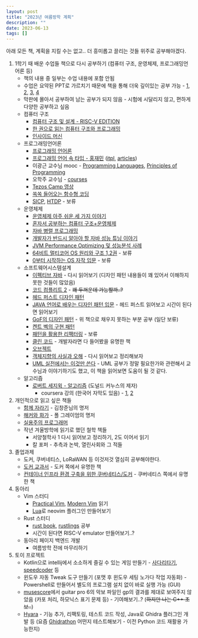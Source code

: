 ```yaml
---
layout: post
title: "2023년 여름방학 계획"
description: ""
date: 2023-06-13
tags: []
---
```


아래 모든 책, 계획을 지킬 수는 없고.. 더 흥미롭고 끌리는 것들 위주로 공부해야겠다.

1. 1학기 때 배운 수업들 책으로 다시 공부하기 (컴퓨터 구조, 운영체제, 프로그래밍언어론 등)
    * 책의 내용 중 일부는 수업 내용에 포함 안됨
    * 수업은 요약된 PPT로 가르치기 때문에 책을 통해 더욱 깊이있는 공부 가능 - <a href="https://johngrib.github.io/wiki/people/bill-joy/#from-%EC%9A%B4%EC%98%81%EC%B2%B4%EC%A0%9C-%EC%95%84%EC%A3%BC-%EC%89%AC%EC%9A%B4-%EC%84%B8-%EA%B0%80%EC%A7%80-%EC%9D%B4%EC%95%BC%EA%B8%B0">1</a>, <a href="https://johngrib.github.io/wiki/cmd/man/#from-%EC%9A%B4%EC%98%81%EC%B2%B4%EC%A0%9C-%EC%95%84%EC%A3%BC-%EC%89%AC%EC%9A%B4-%EC%84%B8-%EA%B0%80%EC%A7%80-%EC%9D%B4%EC%95%BC%EA%B8%B0">2</a>, <a href="https://johngrib.github.io/wiki/jargon/lampson-s-law/#fn:three-45">3</a>, <a href="https://johngrib.github.io/wiki/jargon/another-level-of-indirection/#from-%EC%9A%B4%EC%98%81%EC%B2%B4%EC%A0%9C-%EC%95%84%EC%A3%BC-%EC%89%AC%EC%9A%B4-%EC%84%B8-%EA%B0%80%EC%A7%80-%EC%9D%B4%EC%95%BC%EA%B8%B0">4</a>
    * 막판에 몰아서 공부하여 남는 공부가 되지 않음 - 시험에 시달리지 않고, 편하게 다양한 공부하고 싶음
    * 컴퓨터 구조
        * <a href="https://www.yes24.com/Product/Goods/109158885">컴퓨터 구조 및 설계 - RISC-V EDITION</a>
        * <a href="https://www.yes24.com/Product/Goods/98997716">한 권으로 읽는 컴퓨터 구조와 프로그래밍</a>
        * <a href="https://www.yes24.com/Product/Goods/2505514">인사이드 머신</a>
    * 프로그래밍언어론
        * <a href="https://www.yes24.com/Product/Goods/8305856">프로그래밍 언어론</a>
        * <a href="https://blog.hjaem.info/2">프로그래밍 언어 속 타입 - 홍재민</a> (<a href="https://hjaem.info/itpl">itpl</a>, <a href="https://hjaem.info/articles/main">articles</a>)
        * 이광근 교수님 mooc - <a href="http://kwangkeunyi.snu.ac.kr/4190.310/mooc/">Programming Languages</a>, <a href="http://kwangkeunyi.snu.ac.kr/4190.210/mooc/">Principles of Programming</a>
        * 오학주 교수님 - <a href="http://prl.korea.ac.kr/~pronto/home/courses.html">courses</a>
        * <a href="https://www.youtube.com/playlist?list=PLZpTeDBqYB-JalhMRHEEHFq3nQXaUnaI8">Tezos Camp 영상</a>
        * <a href="https://www.yes24.com/Product/Goods/108748841">쏙쏙 들어오는 함수형 코딩</a>
        * <a href="https://www.yes24.com/Product/Goods/4853907">SICP</a>, <a href="https://www.yes24.com/Product/Goods/4853907">HTDP</a> - 보류
    * 운영체제
        * <a href="https://www.yes24.com/Product/Goods/93738334">운영체제 아주 쉬운 세 가지 이야기</a>
        * <a href="https://www.yes24.com/Product/Goods/111378840">혼자서 공부하는 컴퓨터 구조+운영체제</a>
        * <a href="https://www.yes24.com/Product/Goods/3015162">자바 병렬 프로그래밍</a>
        * <a href="https://www.yes24.com/Product/Goods/11261731">개발자가 반드시 알아야 할 자바 성능 튜닝 이야기</a>
        * <a href="https://www.yes24.com/Product/Goods/51095692">JVM Performance Optimizing 및 성능분석 사례</a>
        * <a href="https://www.yes24.com/Product/Goods/65061299">64비트 멀티코어 OS 원리와 구조 1,2권</a> - 보류
        * <a href="https://www.yes24.com/Product/Goods/110209562">0부터 시작하는 OS 자작 입문</a> - 보류
    * 소프트웨어시스템설계
        * <a href="https://www.yes24.com/Product/Goods/65551284">이펙티브 자바</a> - 다시 읽어보기 (디자인 패턴 내용들이 꽤 있어서 이해하지 못한 것들이 많았음)
        * <a href="https://www.yes24.com/Product/Goods/44130507">코드 컴플리트 2</a> - ~~꽤 두꺼운데 가능할까..?~~
        * <a href="https://www.yes24.com/Product/Goods/108192370">헤드 퍼스트 디자인 패턴</a>
        * <a href="https://www.yes24.com/Product/Goods/115576266">JAVA 언어로 배우는 디자인 패턴 입문</a> - 헤드 퍼스트 읽어보고 시간이 된다면 읽어보기
        * <a href="https://www.yes24.com/Product/Goods/17525598">GoF의 디자인 패턴</a> - 위 책으로 채우지 못하는 부분 공부 (일단 보류)
        * <a href="https://www.yes24.com/Product/Goods/2824034">켄트 벡의 구현 패턴</a>
        * <a href="https://www.yes24.com/Product/Goods/14752528">패턴을 활용한 리팩터링</a> - 보류
        * <a href="https://www.yes24.com/Product/Goods/11681152">클린 코드</a> - 개발자라면 다 들어봤을 유명한 책
        * <a href="https://www.yes24.com/Product/Goods/74219491">오브젝트</a>
        * <a href="https://www.yes24.com/Product/Goods/18249021">객체지향의 사실과 오해</a> - 다시 읽어보고 정리해보자
        * <a href="https://www.yes24.com/Product/Goods/4492519">UML 실전에서는 이것만 쓴다</a> - UML 공부가 정말 필요한가와 관련해서 교수님과 이야기하기도 했고, 이 책을 읽어보면 도움이 될 것 같다.
    * 알고리즘
        * <a href="https://www.yes24.com/Product/Goods/67454658">로버트 세지윅 - 알고리즘</a> (도널드 커누스의 제자)
            * coursera 강의 (한국어 자막도 있음) - <a href="https://www.coursera.org/learn/algorithms-part1">1</a>, <a href="https://www.coursera.org/learn/algorithms-part2">2</a>
2. 개인적으로 읽고 싶은 책들
    * <a href="https://www.yes24.com/Product/Goods/67350256">함께 자라기</a> - 김창준님의 명저
    * <a href="https://www.yes24.com/Product/Goods/11775130">해커와 화가</a> - 폴 그레이엄의 명저
    * <a href="https://www.yes24.com/Product/Goods/107077663">실용주의 프로그래머</a>
    * 작년 겨울방학에 읽기로 했던 철학 책들
        * 서양철학사 1 다시 읽어보고 정리하기, 2도 이어서 읽기
        * 칼 포퍼 - 추측과 논박, 열린사회와 그 적들
3. 졸업과제
    * 도커, 쿠버네티스, LoRaWAN 등 이것저것 열심히 공부해야한다.
    * <a href="https://www.yes24.com/Product/Goods/111408749">도커 교과서</a> - 도커 쪽에서 유명한 책
    * <a href="https://www.yes24.com/Product/Goods/102099414">컨테이너 인프라 환경 구축을 위한 쿠버네티스/도커</a> - 쿠버네티스 쪽에서 유명한 책
4. 동아리
    * Vim 스터디
        * <a href="https://www.yes24.com/Product/Goods/36686205">Practical Vim</a>, <a href="https://pragprog.com/titles/modvim/modern-vim/">Modern Vim</a> 읽기
        * <a href="https://www.yes24.com/Product/Goods/13866819">Lua</a>로 neovim 플러그인 만들어보기
    * Rust 스터디
        * <a href="https://rinthel.github.io/rust-lang-book-ko/">rust book</a>, <a href="https://github.com/rust-lang/rustlings">rustlings</a> 공부
        * 시간이 된다면 RISC-V emulator 만들어보기..?
    * 동아리 페이지 백엔드 개발
        * 여름방학 전에 마무리하기
5. 토이 프로젝트
    * Kotlin으로 intellij에서 소소하게 즐길 수 있는 게임 만들기 - <a href="https://en.wikipedia.org/wiki/Ghost_Leg">사다리타기</a>, <a href="https://www.speedcoder.net/">speedcoder</a> 등
    * 윈도우 자동 Tweak 도구 만들기 (포맷 후 윈도우 세팅 노가다 작업 자동화) - Powershell로 만들어서 별도의 프로그램 설치 없이 바로 실행 가능 (GUI)
    * <a href="https://github.com/musescore/MuseScore">musescore</a>에서 guitar pro 6의 악보 파일인 gp의 결과를 제대로 보여주지 않았음 (카포 처리, 하모닉스 표기 문제 등) - 기여해보기..? (~~하지만 나는 C++ 초보..~~)
    * <a href="https://github.com/hyuunnn/Hyara">Hyara</a> - 기능 추가, 리팩토링, 테스트 코드 작성, Java로 Ghidra 플러그인 개발 등 (요즘 <a href="https://github.com/mandiant/Ghidrathon">Ghidrathon</a> 어떤지 테스트해보기 - 이전 Python 코드 재활용 가능한지)